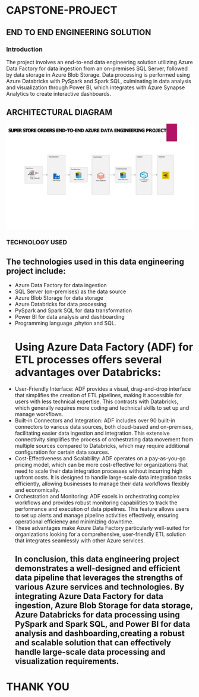 # CAPSTONE-PROJECT
## END TO END ENGINEERING SOLUTION
### Introduction
 The project involves an end-to-end data engineering solution utilizing Azure Data Factory for data ingestion from an on-premises SQL Server, followed by data storage in Azure Blob Storage. Data processing is performed using Azure Databricks with PySpark and Spark SQL, culminating in data analysis and visualization through Power BI, which integrates with Azure Synapse Analytics to create interactive dashboards.
 ## ARCHITECTURAL DIAGRAM
 ![project architecture.](https://github.com/avwenaghagha/CAPSTONE-PROJECT/blob/main/achitecture.png)
### TECHNOLOGY USED
## The technologies used in this data engineering project include:
- Azure Data Factory for data ingestion
- SQL Server (on-premises) as the data source
- Azure Blob Storage for data storage
- Azure Databricks for data processing
- PySpark and Spark SQL for data transformation
- Power BI for data analysis and dashboarding
- Programming language ,phyton and SQL.
  # Using Azure Data Factory (ADF) for ETL processes offers several advantages over Databricks:
- User-Friendly Interface: ADF provides a visual, drag-and-drop interface that simplifies the creation of ETL pipelines, making it accessible for users with less technical expertise. This contrasts with Databricks, which generally requires more coding and technical skills to set up and manage workflows.
- Built-in Connectors and Integration: ADF includes over 90 built-in connectors to various data sources, both cloud-based and on-premises, facilitating easier data ingestion and integration. This extensive connectivity simplifies the process of orchestrating data movement from multiple sources compared to Databricks, which may require additional configuration for certain data sources.
- Cost-Effectiveness and Scalability: ADF operates on a pay-as-you-go pricing model, which can be more cost-effective for organizations that need to scale their data integration processes without incurring high upfront costs. It is designed to handle large-scale data integration tasks efficiently, allowing businesses to manage their data workflows flexibly and economically.
- Orchestration and Monitoring: ADF excels in orchestrating complex workflows and provides robust monitoring capabilities to track the performance and execution of data pipelines. This feature allows users to set up alerts and manage pipeline activities effectively, ensuring operational efficiency and minimizing downtime.
- These advantages make Azure Data Factory particularly well-suited for organizations looking for a comprehensive, user-friendly ETL solution that integrates seamlessly with other Azure services.
  ## In conclusion, this data engineering project demonstrates a well-designed and efficient data pipeline that leverages the strengths of various Azure services and technologies. By integrating Azure Data Factory for data ingestion, Azure Blob Storage for data storage, Azure Databricks for data processing using PySpark and Spark SQL, and Power BI for data analysis and dashboarding,creating a robust and scalable solution that can effectively handle large-scale data processing and visualization requirements.
 # THANK YOU




